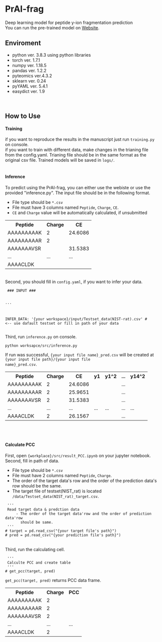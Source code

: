 <h1>PrAI-frag</h1>

Deep learning model for peptide y-ion fragmentation prediction<br>
You can run the pre-trained model on 
<a href="http://www.prai.co.kr/" target="_blank">Website</a>.
<br>

<h2>Enviroment</h2>
<ul>
 <li>python ver. 3.8.3 using python libraries</li>
 <li>torch ver. 1.7.1</li>
 <li>numpy ver. 1.18.5</li>
 <li>pandas ver. 1.2.2</li>
 <li>pyteomics ver.4.3.2</li>
 <li>sklearn ver. 0.24</li>
 <li>pyYAML ver. 5.4.1</li>
 <li>easydict ver. 1.9</li>
</ul>
<br>

<h2>How to Use</h2>
<h4>Training</h4>
if you want to reproduce the results in the manuscript just run <code>training.py</code> on console.<br>
if you want to train with different data, make changes in the trianing file from the config.yaml. Trianing file should be in the same format as the original csv file.  
</code></pre>
Trained models will be saved in <code>logs/</code>.
<br>
<br>

<h4>Inference</h4>
To predict using the PrAI-frag, you can either use the webiste or use the provided "inference.py".
The input file should be in the following format.
<ul>
 <li>File type should be <code>*.csv</code></li>
 <li>
  File must have 3 columns named 
  <code>Peptide</code>,
  <code>Charge</code>,
  <code>CE</code>.
 </li>
 <li><code>CE</code> and <code>Charge</code> value will be automatically calculated, if unsubmitted</li>
</ul>
<table>
 <th>Peptide</th><th>Charge</th><th>CE</th>
 <tr>
  <td>AAAAAAAAAK</td><td>2</td><td>24.6086</td>
 </tr>
 <tr>
  <td>AAAAAAAAAR</td><td>2</td><td></td>
 </tr>
 <tr>
  <td>AAAAAAAVSR</td><td></td><td>31.5383</td>
 </tr>
 <tr>
  <td>...</td><td>...</td><td>...</td>
 </tr>
 <tr>
  <td>AAAACLDK</td><td></td><td></td>
 </tr>
</table>
<br>
Second, you should fill in <code>config.yaml</code>, if you want to infer your data.
<pre><code> ### INPUT ###

 ...
 
 INFER_DATA: '{your workspace}/input/Testset_data(NIST-rat).csv' # <-- use dafault testset or fill in path of your data</code></pre>
Third, run <code>inference.py</code> on console.<br>
<pre><code>python worksapce/src/inference.py</code></pre>

If run was successful, <code>{your input file name}_pred.csv</code> will be created at <code>{your input file path}/{your input file name}_pred.csv</code>.
<table>
 <th>Peptide</th><th>Charge</th><th>CE</th><th>y1</th><th>y1^2</th><th>...</th><th>y14^2</th>
 <tr>
  <td>AAAAAAAAAK</td><td>2</td><td>24.6086</td><td></td><td></td><td>...</td><td></td>
 </tr>
 <tr>
  <td>AAAAAAAAAR</td><td>2</td><td>25.9651</td><td></td><td></td><td>...</td><td></td>
 </tr>
 <tr>
  <td>AAAAAAAVSR</td><td>2</td><td>31.5383</td><td></td><td></td><td>...</td><td></td>
 </tr>
 <tr>
  <td>...</td><td>...</td><td>...</td><td>...</td><td>...</td><td>...</td><td>...</td>
 </tr>
 <tr>
  <td>AAAACLDK</td><td>2</td><td>26.1567</td><td></td><td></td><td>...</td><td></td>
 </tr>
</table>

<br>
<br>
<h4>Calculate PCC</h4>
First, open <code>{workplace}/src/result_PCC.ipynb</code> on your jupyter notebook.

<br>
Second, fill in path of data.
<ul>
 <li>File type should be <code>*.csv</code></li>
 <li>
  File must have 2 columns named 
  <code>Peptide</code>,
  <code>Charge</code>.
 </li>
 <li>The order of the target data's row and the order of the prediction data's row should be the same.</li>
 <li>The target file of testset(NIST_rat) is located <code>/data/Testset_data(NIST_rat)_target.csv</code>.</li>
</ul>
<pre><code> ''' 
 Read target data & predction data
     - The order of the target data'row and the order of prediction data'row
       should be same.
 '''
# target = pd.read_csv("{your target file's path}")
# pred = pd.read_csv("{your prediction file's path}")</code></pre>

<br>
Third, run the calculating cell.
<pre><code> '''
 Calculte PCC and create table
 '''
# get_pcc(target, pred)</code></pre>
<code>get_pcc(target, pred)</code> returns PCC data frame.<br>
<table>
 <th>Peptide</th><th>Charge</th><th>PCC</th>
 <tr>
  <td>AAAAAAAAAK</td><td>2</td><td></td>
 </tr>
 <tr>
  <td>AAAAAAAAAR</td><td>2</td><td></td>
 </tr>
 <tr>
  <td>AAAAAAAVSR</td><td>2</td><td></td>
 </tr>
 <tr>
  <td>...</td><td>...</td><td>...</td>
 </tr>
 <tr>
  <td>AAAACLDK</td><td>2</td><td></td>
 </tr>
</table>

